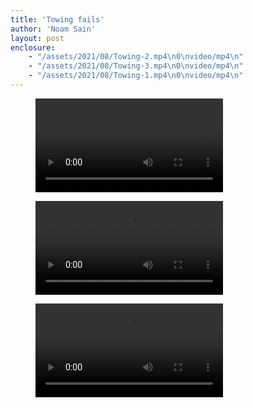 ```yaml
---
title: 'Towing fails'
author: 'Noam Sain'
layout: post
enclosure:
    - "/assets/2021/08/Towing-2.mp4\n0\nvideo/mp4\n"
    - "/assets/2021/08/Towing-3.mp4\n0\nvideo/mp4\n"
    - "/assets/2021/08/Towing-1.mp4\n0\nvideo/mp4\n"
---
```


<figure class="wp-block-video"><video controls="" src="/assets/2021/08/Towing-2.mp4"></video></figure><figure class="wp-block-video"><video controls="" src="/assets/2021/08/Towing-3.mp4"></video></figure><figure class="wp-block-video"><video controls="" src="/assets/2021/08/Towing-1.mp4"></video></figure>
